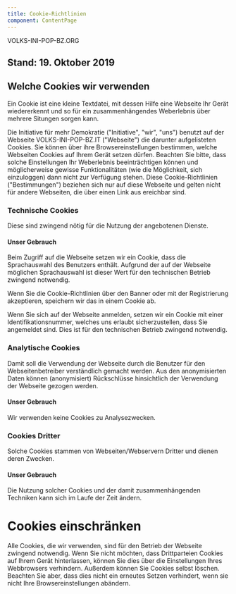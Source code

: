 ```yaml
---
title: Cookie-Richtlinien
component: ContentPage
---
```


VOLKS-INI-POP-BZ.ORG

## Stand: 19. Oktober 2019

## Welche Cookies wir verwenden

Ein Cookie ist eine kleine Textdatei, mit dessen Hilfe eine Webseite Ihr Gerät wiedererkennt und so für ein zusammenhängendes Weberlebnis über mehrere Situngen sorgen kann.

Die Initiative für mehr Demokratie ("Initiative", "wir", "uns") benutzt auf der Webseite VOLKS-INI-POP-BZ.IT ("Webseite") die darunter aufgelisteten Cookies. Sie können über ihre Browsereinstellungen bestimmen, welche Webseiten Cookies auf Ihrem Gerät setzen dürfen. Beachten Sie bitte, dass solche Einstellungen Ihr Weberlebnis beeinträchtigen können und möglicherweise gewisse Funktionalitäten (wie die Möglichkeit, sich einzuloggen) dann nicht zur Verfügung stehen.
Diese Cookie-Richtlinien ("Bestimmungen") beziehen sich nur auf diese Webseite und gelten nicht für andere Webseiten, die über einen Link aus ereichbar sind.

### Technische Cookies

Diese sind zwingend nötig für die Nutzung der angebotenen Dienste.

#### Unser Gebrauch

Beim Zugriff auf die Webseite setzen wir ein Cookie, dass die Sprachauswahl des Benutzers enthält. Aufgrund der auf der Webseite möglichen Sprachauswahl ist dieser Wert für den technischen Betrieb zwingend notwendig.

Wenn Sie die Cookie-Richtlinien über den Banner oder mit der Registrierung akzeptieren, speichern wir das in einem Cookie ab.

Wenn Sie sich auf der Webseite anmelden, setzen wir ein Cookie mit einer Identifikationsnummer, welches uns erlaubt sicherzustellen, dass Sie angemeldet sind. Dies ist für den technischen Betrieb zwingend notwendig.

### Analytische Cookies

Damit soll die Verwendung der Webseite durch die Benutzer für den Webseitenbetreiber verständlich gemacht werden. Aus den anonymisierten Daten können (anonymisiert) Rückschlüsse hinsichtlich der Verwendung der Webseite gezogen werden.

#### Unser Gebrauch

Wir verwenden keine Cookies zu Analysezwecken.

### Cookies Dritter

Solche Cookies stammen von Webseiten/Webservern Dritter und dienen deren Zwecken.

#### Unser Gebrauch

Die Nutzung solcher Cookies und der damit zusammenhängenden Techniken kann sich im Laufe der Zeit ändern.

# Cookies einschränken

Alle Cookies, die wir verwenden, sind für den Betrieb der Webseite zwingend notwendig.
Wenn Sie nicht möchten, dass Drittparteien Cookies auf Ihrem Gerät hinterlassen, können Sie dies über die Einstellungen Ihres Webbrowsers verhindern. Außerdem können Sie Cookies selbst löschen. Beachten Sie aber, dass dies nicht ein erneutes Setzen verhindert, wenn sie nicht Ihre Browsereinstellungen abändern.
